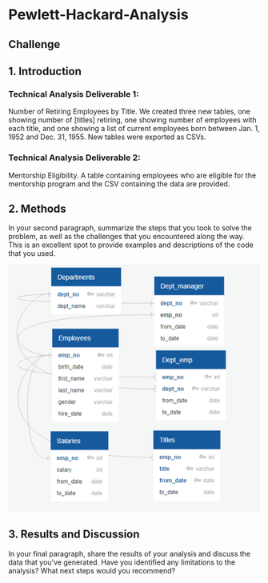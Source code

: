 # Pewlett-Hackard-Analysis

## Challenge

## 1. Introduction
### Technical Analysis Deliverable 1: 
Number of Retiring Employees by Title. We created three new tables, one showing number of [titles] retiring, one showing number of employees with each title, and one showing a list of current employees born between Jan. 1, 1952 and Dec. 31, 1955. New tables were exported as CSVs. 
### Technical Analysis Deliverable 2: 
Mentorship Eligibility. A table containing employees who are eligible for the mentorship program and the CSV containing the data are provided.

## 2. Methods
In your second paragraph, summarize the steps that you took to solve the problem, as well as the challenges that you encountered along the way. This is an excellent spot to provide examples and descriptions of the code that you used.

![alt text](https://github.com/keyoumao/Pewlett-Hackard-Analysis/blob/master/EmployeeDB.PNG "Logo Title Text 1")


## 3. Results and Discussion
In your final paragraph, share the results of your analysis and discuss the data that you’ve generated. Have you identified any limitations to the analysis? What next steps would you recommend?


